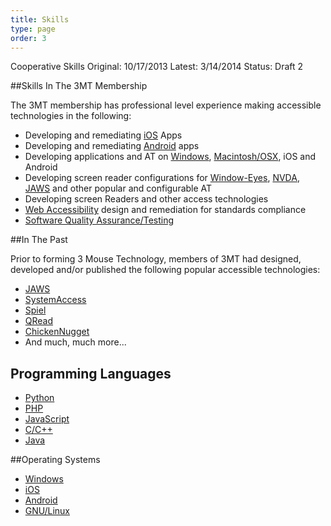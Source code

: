 ```yaml
---
title: Skills
type: page
order: 3
---
```


Cooperative Skills
Original: 10/17/2013
Latest: 3/14/2014
Status: Draft 2

##Skills In The 3MT Membership

The 3MT membership has professional level experience making accessible technologies in the following:

* Developing and remediating [iOS][1] Apps
* Developing and remediating  [Android][2] apps
* Developing applications and AT on [Windows][3], [Macintosh/OSX][4], iOS and Android
* Developing screen reader configurations for [Window-Eyes][5], [NVDA][6], [JAWS][7] and other popular and configurable AT
* Developing screen Readers and other access technologies
* [Web Accessibility][8] design and remediation for standards compliance
* [Software Quality Assurance/Testing][9]

##In The Past

Prior to forming 3 Mouse Technology, members of 3MT had designed, developed and/or published the following popular accessible technologies:

* [JAWS][7]
* [SystemAccess][16]
* [Spiel][17]
* [QRead][18]
* [ChickenNugget][19]
* And much, much more...
## Programming Languages

* [Python][10]
* [PHP][11]
* [JavaScript][12]
* [C/C++][13]
* [Java][14]

##Operating Systems

* [Windows][3]
* [iOS][1]
* [Android][2]
* [GNU/Linux][15]


 [1]: http://en.wikipedia.org/wiki/IOS
 [2]: http://en.wikipedia.org/wiki/Android_(operating_system)
 [3]: http://en.wikipedia.org/wiki/Microsoft_Windows
 [4]: http://en.wikipedia.org/wiki/OS_X
 [5]: http://www.gwmicro.com
 [6]: http://www.nvaccess.org
 [7]: http://en.wikipedia.org/wiki/JAWS_(screen_reader)
 [8]: http://en.wikipedia.org/wiki/Web_accessibility
 [9]: http://en.wikipedia.org/wiki/Software_quality_assurance
 [10]: http://en.wikipedia.org/wiki/Python_(programming_language)
 [11]: http://en.wikipedia.org/wiki/PHP
 [12]: http://en.wikipedia.org/wiki/JavaScript
 [13]: http://en.wikipedia.org/wiki/C++
 [14]: http://en.wikipedia.org/wiki/Java_(programming_language)
 [15]: http://en.wikipedia.org/wiki/Linux
 [16]: http://www.serotek.com/systemaccess
 [17]: https://play.google.com/store/apps/details?id=info.spielproject.spiel
 [18]: http://q-continuum.net/qread/
 [19]: http://q-continuum.net/chicken_nugget/

